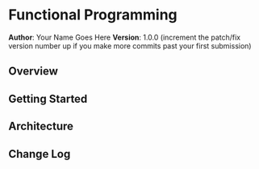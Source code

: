 # Functional Programming

**Author**: Your Name Goes Here
**Version**: 1.0.0 (increment the patch/fix version number up if you make more commits past your first submission)

## Overview
<!-- Build an application that uses functional programing and uses a SQL database -->

## Getting Started
<!-- If a user wanted to recreate this they would need to have an understanding of JS, jQuery, Handlebars, forms and SQL.  -->

## Architecture
<!-- HTML CSS JavaScript, handlebars, ajax, json, sql. -->

## Change Log
<!-- Started around 7pm, ended at 10:30pm

Credits: Lecture Videos
-->